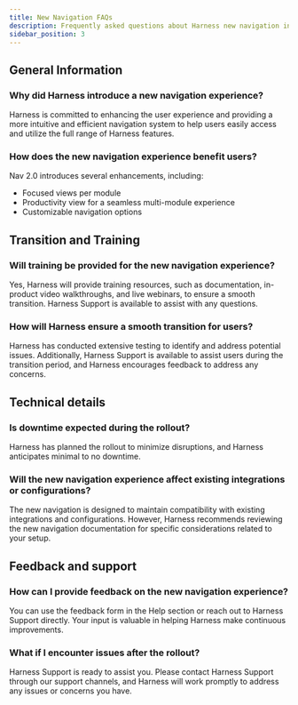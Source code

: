 ```yaml
---
title: New Navigation FAQs
description: Frequently asked questions about Harness new navigation interface
sidebar_position: 3
---
```


## General Information

### Why did Harness introduce a new navigation experience?

Harness is committed to enhancing the user experience and providing a more intuitive and efficient navigation system to help users easily access and utilize the full range of Harness features.

### How does the new navigation experience benefit users?

Nav 2.0 introduces several enhancements, including:

- Focused views per module
- Productivity view for a seamless multi-module experience
- Customizable navigation options

## Transition and Training

### Will training be provided for the new navigation experience?

Yes, Harness will provide training resources, such as documentation, in-product video walkthroughs, and live webinars, to ensure a smooth transition. Harness Support is available to assist with any questions.

### How will Harness ensure a smooth transition for users?

Harness has conducted extensive testing to identify and address potential issues. Additionally, Harness Support is available to assist users during the transition period, and Harness encourages feedback to address any concerns.

## Technical details

### Is downtime expected during the rollout?

Harness has planned the rollout to minimize disruptions, and Harness anticipates minimal to no downtime.

### Will the new navigation experience affect existing integrations or configurations?

The new navigation is designed to maintain compatibility with existing integrations and configurations. However, Harness recommends reviewing the new navigation documentation for specific considerations related to your setup.

## Feedback and support

### How can I provide feedback on the new navigation experience?

You can use the feedback form in the Help section or reach out to Harness Support directly. Your input is valuable in helping Harness make continuous improvements.

### What if I encounter issues after the rollout?

Harness Support is ready to assist you. Please contact Harness Support through our support channels, and Harness will work promptly to address any issues or concerns you have.
